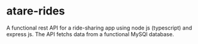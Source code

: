 # atare-rides

 A functional rest API for a ride-sharing app using node js (typescript) and express js. The API fetchs data from a functional MySQl database.
